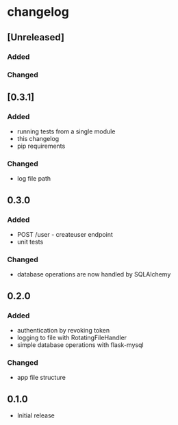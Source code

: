 # changelog

## [Unreleased]
### Added

### Changed

## [0.3.1]
### Added
- running tests from a single module
- this changelog
- pip requirements

### Changed
- log file path

## 0.3.0

### Added
- POST /user - createuser endpoint
- unit tests

### Changed
- database operations are now handled by SQLAlchemy

## 0.2.0

### Added
- authentication by revoking token
- logging to file with RotatingFileHandler
- simple database operations with flask-mysql

### Changed
- app file structure

## 0.1.0

- Initial release
